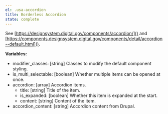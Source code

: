 ```yaml
---
el: .usa-accordion
title: Borderless Accordion
state: complete
---
```

See [https://designsystem.digital.gov/components/accordion/]() and
[https://components.designsystem.digital.gov/components/detail/accordion--default.html]().

__Variables:__
* modifier_classes: [string] Classes to modify the default component styling.
* is_multi_selectable: [boolean] Whether multiple items can be opened at once.
* accordion: [array] Accordion items.
  * title: [string] Title of the item.
  * is_expanded: [boolean] Whether this item is expanded at the start.
  * content: [string] Content of the item.
* accordion_content: [string] Accordion content from Drupal.

